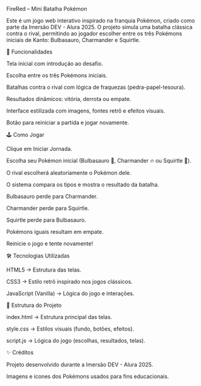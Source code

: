 FireRed – Mini Batalha Pokémon

Este é um jogo web interativo inspirado na franquia Pokémon, criado como parte da Imersão DEV - Alura 2025.
O projeto simula uma batalha clássica contra o rival, permitindo ao jogador escolher entre os três Pokémons iniciais de Kanto: Bulbasauro, Charmander e Squirtle.

🚀 Funcionalidades

Tela inicial com introdução ao desafio.

Escolha entre os três Pokémons iniciais.

Batalhas contra o rival com lógica de fraquezas (pedra-papel-tesoura).

Resultados dinâmicos: vitória, derrota ou empate.

Interface estilizada com imagens, fontes retrô e efeitos visuais.

Botão para reiniciar a partida e jogar novamente.

🕹️ Como Jogar

Clique em Iniciar Jornada.

Escolha seu Pokémon inicial (Bulbasauro 🍃, Charmander 🔥 ou Squirtle 🌊).

O rival escolherá aleatoriamente o Pokémon dele.

O sistema compara os tipos e mostra o resultado da batalha.

Bulbasauro perde para Charmander.

Charmander perde para Squirtle.

Squirtle perde para Bulbasauro.

Pokémons iguais resultam em empate.

Reinicie o jogo e tente novamente!

🛠️ Tecnologias Utilizadas

HTML5 → Estrutura das telas.

CSS3 → Estilo retrô inspirado nos jogos clássicos.

JavaScript (Vanilla) → Lógica do jogo e interações.

📂 Estrutura do Projeto

index.html → Estrutura principal das telas.

style.css → Estilos visuais (fundo, botões, efeitos).

script.js → Lógica do jogo (escolhas, resultados, telas).

✨ Créditos

Projeto desenvolvido durante a Imersão DEV - Alura 2025.

Imagens e ícones dos Pokémons usados para fins educacionais.
